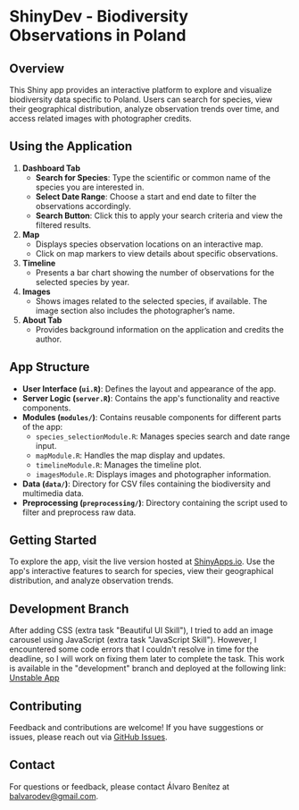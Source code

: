 # ShinyDev - Biodiversity Observations in Poland

## Overview

This Shiny app provides an interactive platform to explore and visualize biodiversity data specific to Poland. Users can search for species, view their geographical distribution, analyze observation trends over time, and access related images with photographer credits.

## Using the Application

1.  **Dashboard Tab**
    -   **Search for Species**: Type the scientific or common name of the species you are interested in.
    -   **Select Date Range**: Choose a start and end date to filter the observations accordingly.
    -   **Search Button**: Click this to apply your search criteria and view the filtered results.
2.  **Map**
    -   Displays species observation locations on an interactive map.
    -   Click on map markers to view details about specific observations.
3.  **Timeline**
    -   Presents a bar chart showing the number of observations for the selected species by year.
4.  **Images**
    -   Shows images related to the selected species, if available. The image section also includes the photographer’s name.
5.  **About Tab**
    -   Provides background information on the application and credits the author.

## App Structure

-   **User Interface (`ui.R`)**: Defines the layout and appearance of the app.
-   **Server Logic (`server.R`)**: Contains the app's functionality and reactive components.
-   **Modules (`modules/`)**: Contains reusable components for different parts of the app:
    -   `species_selectionModule.R`: Manages species search and date range input.
    -   `mapModule.R`: Handles the map display and updates.
    -   `timelineModule.R`: Manages the timeline plot.
    -   `imagesModule.R`: Displays images and photographer information.
-   **Data (`data/`)**: Directory for CSV files containing the biodiversity and multimedia data.
-   **Preprocessing (`preprocessing/`)**: Directory containing the script used to filter and preprocess raw data.

## Getting Started

To explore the app, visit the live version hosted at [ShinyApps.io](https://alvarobm.shinyapps.io/ShinyDevTask/). Use the app's interactive features to search for species, view their geographical distribution, and analyze observation trends.

## Development Branch

After adding CSS (extra task "Beautiful UI Skill"), I tried to add an image carousel using JavaScript (extra task "JavaScript Skill"). However, I encountered some code errors that I couldn't resolve in time for the deadline, so I will work on fixing them later to complete the task. This work is available in the "development" branch and deployed at the following link: [Unstable App](https://alvarobm.shinyapps.io/ShinyDevTask/)

## Contributing

Feedback and contributions are welcome! If you have suggestions or issues, please reach out via [GitHub Issues](https://github.com/bm-alvaro/ShinyDevTask/issues).

## Contact

For questions or feedback, please contact Álvaro Benítez at [balvarodev@gmail.com](mailto:balvarodev@gmail.com).
